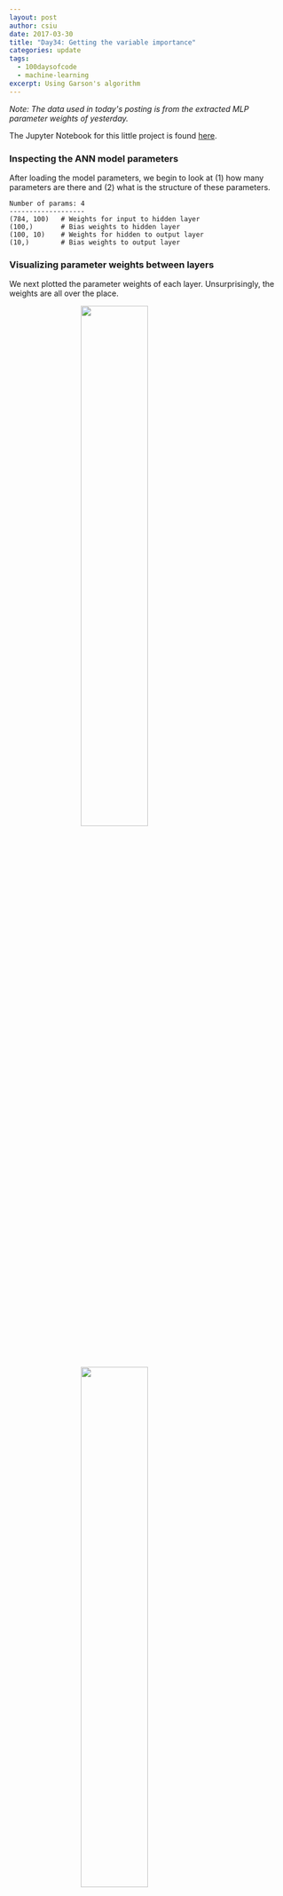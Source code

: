 ```yaml
---
layout: post
author: csiu
date: 2017-03-30
title: "Day34: Getting the variable importance"
categories: update
tags:
  - 100daysofcode
  - machine-learning
excerpt: Using Garson's algorithm
---
```


*Note: The data used in today's posting is from the extracted MLP parameter weights of yesterday.*

The Jupyter Notebook for this little project is found [here](https://nbviewer.jupyter.org/github/csiu/100daysofcode/blob/master/nn/day34_mlp_important_features.ipynb).

### Inspecting the ANN model parameters

After loading the model parameters, we begin to look at (1) how many parameters are there and (2) what is the structure of these parameters.

    Number of params: 4
    -------------------
    (784, 100)   # Weights for input to hidden layer
    (100,)       # Bias weights to hidden layer
    (100, 10)    # Weights for hidden to output layer
    (10,)        # Bias weights to output layer

### Visualizing parameter weights between layers

We next plotted the parameter weights of each layer. Unsurprisingly, the weights are all over the place.

<img src="{{ site.baseurl }}/img/figure/2017-03-30/wt1.png" style="display: block; margin: auto; width: 49%" />
<img src="{{ site.baseurl }}/img/figure/2017-03-30/wt2.png" style="display: block; margin: auto; width: 49%" />

*TOP: weights of input to hidden layer;*\\
*BOTTOM: weights of hidden to output layer.*

### Visualizing the parameter weights across input features

<img src="{{ site.baseurl }}/img/figure/2017-03-30/box.png" style="display: block; margin: auto; width: 95%" />

When we visualize the parameter weights to the hidden layer by input feature, we find that some input features are more variable in terms of parameter weights than others.

### Garson's algorithm to calculate variable importance

Using Garson's algorithm to calculate the feature importance for each of the different output classes, we get the following figure...

<img src="{{ site.baseurl }}/img/figure/2017-03-30/garson.png" style="display: block; margin: auto; width: 95%" />

... which shows the feature importance as being identical across the output classes. When we consider the math, this property makes sense:

<img src="{{ site.baseurl }}/img/figure/2017-03-30/proof.png" style="display: block; margin: auto; width: 95%" />

### Getting the important features

Finally, we are able to sort by the variable importance for the important features.

<div>
<table border="1" class="dataframe">
  <thead>
    <tr style="text-align: right;">
      <th></th>
      <th>relative_importance</th>
    </tr>
  </thead>
  <tbody>
    <tr>
      <th>69</th>
      <td>0.001629</td>
    </tr>
    <tr>
      <th>79</th>
      <td>0.001550</td>
    </tr>
    <tr>
      <th>502</th>
      <td>0.001537</td>
    </tr>
    <tr>
      <th>135</th>
      <td>0.001526</td>
    </tr>
    <tr>
      <th>530</th>
      <td>0.001520</td>
    </tr>
    <tr>
      <th>248</th>
      <td>0.001511</td>
    </tr>
    <tr>
      <th>417</th>
      <td>0.001510</td>
    </tr>
    <tr>
      <th>678</th>
      <td>0.001506</td>
    </tr>
    <tr>
      <th>401</th>
      <td>0.001504</td>
    </tr>
    <tr>
      <th>734</th>
      <td>0.001495</td>
    </tr>
  </tbody>
</table>
</div>
